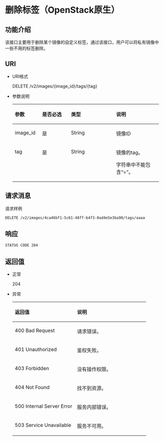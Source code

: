# 删除标签（OpenStack原生）<a name="ZH-CN_TOPIC_0020091553"></a>

## 功能介绍<a name="section18389930"></a>

该接口主要用于删除某个镜像的自定义标签，通过该接口，用户可以将私有镜像中一些不用的标签删除。

## URI<a name="section31291646"></a>

-   URI格式

    DELETE /v2/images/\{image\_id\}/tags/\{tag\}

-   参数说明

    <a name="table25869170205722"></a>
    <table><thead align="left"><tr id="row8391193205722"><th class="cellrowborder" valign="top" width="18.60813918608139%" id="mcps1.1.5.1.1"><p id="p8598055205722"><a name="p8598055205722"></a><a name="p8598055205722"></a>参数</p>
    </th>
    <th class="cellrowborder" valign="top" width="19.73802619738026%" id="mcps1.1.5.1.2"><p id="p25353829205722"><a name="p25353829205722"></a><a name="p25353829205722"></a>是否必选</p>
    </th>
    <th class="cellrowborder" valign="top" width="30.826917308269174%" id="mcps1.1.5.1.3"><p id="p40394235205722"><a name="p40394235205722"></a><a name="p40394235205722"></a>类型</p>
    </th>
    <th class="cellrowborder" valign="top" width="30.826917308269174%" id="mcps1.1.5.1.4"><p id="p50707602205722"><a name="p50707602205722"></a><a name="p50707602205722"></a>说明</p>
    </th>
    </tr>
    </thead>
    <tbody><tr id="row13675089205722"><td class="cellrowborder" valign="top" width="18.60813918608139%" headers="mcps1.1.5.1.1 "><p id="p33940449205722"><a name="p33940449205722"></a><a name="p33940449205722"></a>image_id</p>
    </td>
    <td class="cellrowborder" valign="top" width="19.73802619738026%" headers="mcps1.1.5.1.2 "><p id="p64821866205722"><a name="p64821866205722"></a><a name="p64821866205722"></a>是</p>
    </td>
    <td class="cellrowborder" valign="top" width="30.826917308269174%" headers="mcps1.1.5.1.3 "><p id="p16079763205722"><a name="p16079763205722"></a><a name="p16079763205722"></a>String</p>
    </td>
    <td class="cellrowborder" valign="top" width="30.826917308269174%" headers="mcps1.1.5.1.4 "><p id="p27392388205722"><a name="p27392388205722"></a><a name="p27392388205722"></a>镜像ID</p>
    </td>
    </tr>
    <tr id="row45204903205722"><td class="cellrowborder" valign="top" width="18.60813918608139%" headers="mcps1.1.5.1.1 "><p id="p37718552205722"><a name="p37718552205722"></a><a name="p37718552205722"></a>tag</p>
    </td>
    <td class="cellrowborder" valign="top" width="19.73802619738026%" headers="mcps1.1.5.1.2 "><p id="p35303910205722"><a name="p35303910205722"></a><a name="p35303910205722"></a>是</p>
    </td>
    <td class="cellrowborder" valign="top" width="30.826917308269174%" headers="mcps1.1.5.1.3 "><p id="p41044472205722"><a name="p41044472205722"></a><a name="p41044472205722"></a>String</p>
    </td>
    <td class="cellrowborder" valign="top" width="30.826917308269174%" headers="mcps1.1.5.1.4 "><p id="p36267959205722"><a name="p36267959205722"></a><a name="p36267959205722"></a>镜像的tag。</p>
    <p id="p58738960"><a name="p58738960"></a><a name="p58738960"></a>字符串中不能包含“=”。</p>
    </td>
    </tr>
    </tbody>
    </table>


## 请求消息<a name="section13189358"></a>

请求样例

```
DELETE /v2/images/4ca46bf1-5c61-48ff-b4f3-0ad4e5e3ba90/tags/aaaa
```

## 响应<a name="section51595365"></a>

```
STATUS CODE 204
```

## 返回值<a name="section61705107"></a>

-   正常

    204

-   异常

    <a name="table2557613417418"></a>
    <table><thead align="left"><tr id="row2726860617418"><th class="cellrowborder" valign="top" width="46.54%" id="mcps1.1.3.1.1"><p id="p6127347417418"><a name="p6127347417418"></a><a name="p6127347417418"></a>返回值</p>
    </th>
    <th class="cellrowborder" valign="top" width="53.459999999999994%" id="mcps1.1.3.1.2"><p id="p6420439117418"><a name="p6420439117418"></a><a name="p6420439117418"></a>说明</p>
    </th>
    </tr>
    </thead>
    <tbody><tr id="row3317320517418"><td class="cellrowborder" valign="top" width="46.54%" headers="mcps1.1.3.1.1 "><p id="p267505917418"><a name="p267505917418"></a><a name="p267505917418"></a>400 Bad Request</p>
    </td>
    <td class="cellrowborder" valign="top" width="53.459999999999994%" headers="mcps1.1.3.1.2 "><p id="p1535319317418"><a name="p1535319317418"></a><a name="p1535319317418"></a>请求错误。</p>
    </td>
    </tr>
    <tr id="row396101317418"><td class="cellrowborder" valign="top" width="46.54%" headers="mcps1.1.3.1.1 "><p id="p5240662717418"><a name="p5240662717418"></a><a name="p5240662717418"></a>401 Unauthorized</p>
    </td>
    <td class="cellrowborder" valign="top" width="53.459999999999994%" headers="mcps1.1.3.1.2 "><p id="p1707839817418"><a name="p1707839817418"></a><a name="p1707839817418"></a>鉴权失败。</p>
    </td>
    </tr>
    <tr id="row1948785517418"><td class="cellrowborder" valign="top" width="46.54%" headers="mcps1.1.3.1.1 "><p id="p3501244017418"><a name="p3501244017418"></a><a name="p3501244017418"></a>403 Forbidden</p>
    </td>
    <td class="cellrowborder" valign="top" width="53.459999999999994%" headers="mcps1.1.3.1.2 "><p id="p1743536117418"><a name="p1743536117418"></a><a name="p1743536117418"></a>没有操作权限。</p>
    </td>
    </tr>
    <tr id="row66661301191255"><td class="cellrowborder" valign="top" width="46.54%" headers="mcps1.1.3.1.1 "><p id="p26317130191257"><a name="p26317130191257"></a><a name="p26317130191257"></a>404 Not Found</p>
    </td>
    <td class="cellrowborder" valign="top" width="53.459999999999994%" headers="mcps1.1.3.1.2 "><p id="p51312824191257"><a name="p51312824191257"></a><a name="p51312824191257"></a>找不到资源。</p>
    </td>
    </tr>
    <tr id="row2270052117418"><td class="cellrowborder" valign="top" width="46.54%" headers="mcps1.1.3.1.1 "><p id="p2680288517418"><a name="p2680288517418"></a><a name="p2680288517418"></a>500 Internal Server Error</p>
    </td>
    <td class="cellrowborder" valign="top" width="53.459999999999994%" headers="mcps1.1.3.1.2 "><p id="p2355010217418"><a name="p2355010217418"></a><a name="p2355010217418"></a>服务内部错误。</p>
    </td>
    </tr>
    <tr id="row1062433417418"><td class="cellrowborder" valign="top" width="46.54%" headers="mcps1.1.3.1.1 "><p id="p5526474517418"><a name="p5526474517418"></a><a name="p5526474517418"></a>503 Service Unavailable</p>
    </td>
    <td class="cellrowborder" valign="top" width="53.459999999999994%" headers="mcps1.1.3.1.2 "><p id="p4725937317418"><a name="p4725937317418"></a><a name="p4725937317418"></a>服务不可用。</p>
    </td>
    </tr>
    </tbody>
    </table>


